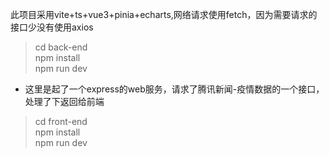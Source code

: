 此项目采用vite+ts+vue3+pinia+echarts,网络请求使用fetch，因为需要请求的接口少没有使用axios

> cd back-end  
> npm install  
> npm run dev  
- 这里是起了一个express的web服务，请求了腾讯新闻-疫情数据的一个接口，处理了下返回给前端

> cd front-end  
> npm install  
> npm run dev
